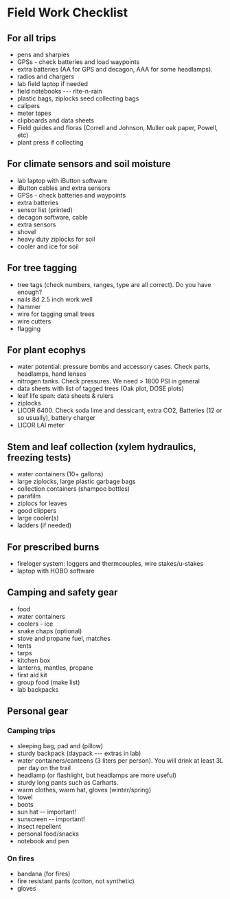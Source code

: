 Field Work Checklist
====================

For all trips
-------------

- pens and sharpies
- GPSs - check batteries and load waypoints
- extra batteries (AA for GPS and decagon, AAA for some headlamps).
- radios and chargers
- lab field laptop if needed
- field notebooks --- rite-n-rain
- plastic bags, ziplocks seed collecting bags
- calipers
- meter tapes
- clipboards and data sheets
- Field guides and floras (Correll and Johnson, Muller oak paper, Powell, etc)
- plant press if collecting


For climate sensors and soil moisture
-------------------------------------

- lab laptop with iButton software
- iButton cables and extra sensors
- GPSs - check batteries and waypoints
- extra batteries
- sensor list (printed)
- decagon software, cable
- extra sensors
- shovel
- heavy duty ziplocks for soil
- cooler and ice for soil
  
For tree tagging
----------------

- tree tags (check numbers, ranges, type are all correct). Do you have enough?
- nails 8d 2.5 inch work well
- hammer
- wire for tagging small trees
- wire cutters
- flagging

For plant ecophys
-----------------

- water potential: pressure bombs and accessory cases. Check parts, headlamps, hand lenses
- nitrogen tanks. Check pressures. We need > 1800 PSI in general
- data sheets with list of tagged trees (Oak plot, DOSE plots) 
- leaf life span: data sheets & rulers
- ziplocks
- LICOR 6400.  Check soda lime and dessicant, extra CO2, Batteries (12 or so usually), battery charger
- LICOR LAI meter
  
Stem and leaf collection (xylem hydraulics, freezing tests)
-----------------------------------------------------------

- water containers (10+ gallons)
- large ziplocks, large plastic garbage bags
- collection containers (shampoo bottles)
- parafilm
- ziplocs for leaves
- good clippers
- large cooler(s)
- ladders (if needed)

For prescribed burns
--------------------
- fireloger system: loggers and thermcouples, wire stakes/u-stakes
- laptop with HOBO software
  
Camping and safety gear
-----------------------

- food
- water containers
- coolers - ice
- snake chaps (optional)
- stove and propane fuel, matches
- tents
- tarps
- kitchen box
- lanterns, mantles, propane
- first aid kit
- group food (make list)
- lab backpacks

Personal gear
-------------

### Camping trips ###
 
- sleeping bag, pad and (pillow)
- sturdy backpack (daypack --- extras in lab)
- water containers/canteens (3 liters per person).  You will drink at least 3L per day on the trail
- headlamp (or flashlight, but headlamps are more useful)
- sturdy long pants such as Carharts.
- warm clothes, warm hat, gloves (winter/spring)
- towel
- boots
- sun hat -- important!
- sunscreen -- important!
- insect repellent
- personal food/snacks
- notebook and pen

### On fires ###

- bandana (for fires)
- fire resistant pants (cotton, not synthetic)
- gloves
